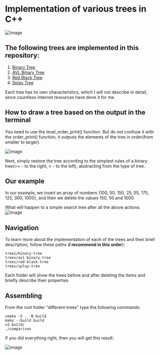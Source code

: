 # Implementation of various trees in C++
![image](https://github.com/zpnst/different-trees/assets/105946529/69fb44f1-a6a6-47ef-b55c-91d26c05cceb)
## The following trees are implemented in this repository:
  1. [Binary Tree](trees/binary-tree)
  2. [AVL Binary Tree](trees/avl-binary-tree)
  3. [Red Black Tree](trees/red-black-tree)
  4. [Splay Tree](trees/splay-tree)

Each tree has its own characteristics, which I will not describe in detail, since countless Internet resources have done it for me.

## How to draw a tree based on the output in the terminal

You need to use the level_order_print() function.
But do not confuse it with the order_print() function, it outputs the elements of the tree in order(from smaller to larger).

![image](https://github.com/zpnst/different-trees/assets/105946529/b7fc1008-f798-4d2b-a74f-46fef8fd53cf)

Next, simply restore the tree according to the simplest rules of a binary tree(>= - to the right, < - to the left), abstracting from the type of tree.

## Our example
In our example, we insert an array of numbers {100, 50, 150, 25, 55, 175, 125, 300, 1000}, and then we delete the values 150, 50 and 1000.

What will happen to a simple search tree after all the above actions:
![image](https://github.com/zpnst/different-trees/assets/105946529/74358117-3ad8-493b-8c10-3bb6422c4b5d)

## Navigation

To learn more about the implementation of each of the trees and their brief description, follow these paths (__I recommend in this order__):

```
trees/binary-tree
trees/avl-binary-tree
trees/red-black-tree
trees/splay-tree
```

Each folder will show the trees before and after deleting the items and briefly describe their properties

## Assembling

From the root folder "different-trees" type the following commands:

```
cmake -S . -B build
make --build build
cd build/
./comparison
```

If you did everything right, then you will get this result:

![image](https://github.com/zpnst/different-trees/assets/105946529/c68e952b-28ed-47f8-b58d-e2716e4bde29)


